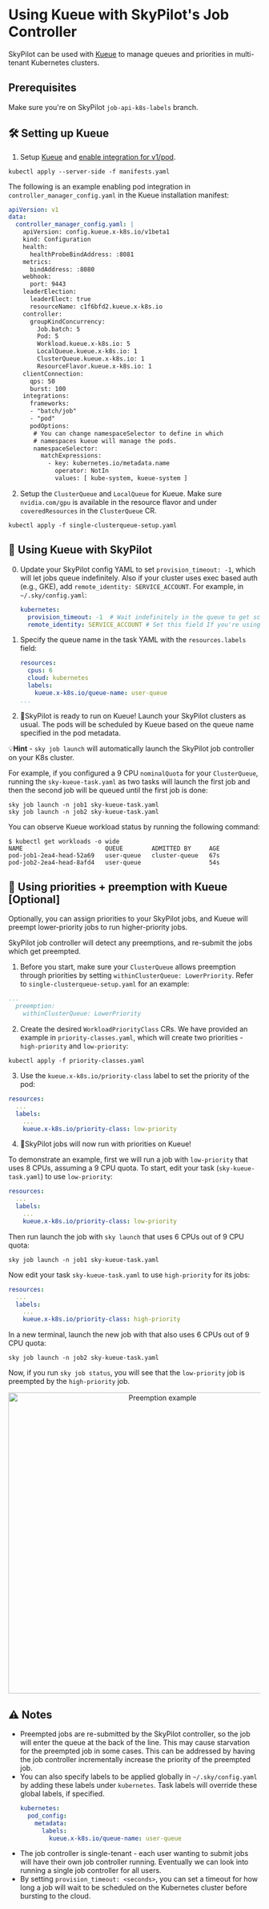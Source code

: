 # Using Kueue with SkyPilot's Job Controller

SkyPilot can be used with [Kueue](https://kueue.sigs.k8s.io/) to manage queues and priorities in multi-tenant Kubernetes clusters.

## Prerequisites
Make sure you're on SkyPilot `job-api-k8s-labels` branch.

## 🛠️ Setting up Kueue

1. Setup [Kueue](https://kueue.sigs.k8s.io/docs/installation/) and [enable integration for v1/pod](https://kueue.sigs.k8s.io/docs/tasks/run/plain_pods/#before-you-begin).

```console
kubectl apply --server-side -f manifests.yaml
```

The following is an example enabling pod integration in `controller_manager_config.yaml` in the Kueue installation manifest:

```yaml
apiVersion: v1
data:
  controller_manager_config.yaml: |
    apiVersion: config.kueue.x-k8s.io/v1beta1
    kind: Configuration
    health:
      healthProbeBindAddress: :8081
    metrics:
      bindAddress: :8080
    webhook:
      port: 9443
    leaderElection:
      leaderElect: true
      resourceName: c1f6bfd2.kueue.x-k8s.io
    controller:
      groupKindConcurrency:
        Job.batch: 5
        Pod: 5
        Workload.kueue.x-k8s.io: 5
        LocalQueue.kueue.x-k8s.io: 1
        ClusterQueue.kueue.x-k8s.io: 1
        ResourceFlavor.kueue.x-k8s.io: 1
    clientConnection:
      qps: 50
      burst: 100
    integrations:
      frameworks:
      - "batch/job"
      - "pod"
      podOptions:
       # You can change namespaceSelector to define in which 
       # namespaces kueue will manage the pods.
       namespaceSelector:
         matchExpressions:
           - key: kubernetes.io/metadata.name
             operator: NotIn
             values: [ kube-system, kueue-system ]
```
2. Setup the `ClusterQueue` and `LocalQueue` for Kueue. Make sure `nvidia.com/gpu` is available in the resource flavor and under `coveredResources` in the `ClusterQueue` CR.
```console
kubectl apply -f single-clusterqueue-setup.yaml
```

## 🚀 Using Kueue with SkyPilot

0. Update your SkyPilot config YAML to set `provision_timeout: -1`, which will let jobs queue indefinitely. Also if your cluster uses exec based auth (e.g., GKE), add `remote_identity: SERVICE_ACCOUNT`. For example, in `~/.sky/config.yaml`:
    ```yaml
    kubernetes:
      provision_timeout: -1  # Wait indefinitely in the queue to get scheduled on the k8s cluster
      remote_identity: SERVICE_ACCOUNT # Set this field If you're using exec based auth, e.g., for GKE
    ```

1. Specify the queue name in the task YAML with the `resources.labels` field:
    ```yaml
    resources:
      cpus: 6
      cloud: kubernetes
      labels:
        kueue.x-k8s.io/queue-name: user-queue
    ...
    ```

2. 🎉SkyPilot is ready to run on Kueue! Launch your SkyPilot clusters as usual. The pods will be scheduled by Kueue based on the queue name specified in the pod metadata.

💡**Hint** - `sky job launch` will automatically launch the SkyPilot job controller on your K8s cluster.

For example, if you configured a 9 CPU `nominalQuota` for your `ClusterQueue`, running the `sky-kueue-task.yaml` as two tasks will launch the first job 
and then the second job will be queued until the first job is done:
```console
sky job launch -n job1 sky-kueue-task.yaml
sky job launch -n job2 sky-kueue-task.yaml
```

You can observe Kueue workload status by running the following command:
```console
$ kubectl get workloads -o wide
NAME                       QUEUE        ADMITTED BY     AGE
pod-job1-2ea4-head-52a69   user-queue   cluster-queue   67s
pod-job2-2ea4-head-8afd4   user-queue                   54s
```

## 🥾 Using priorities + preemption with Kueue [Optional]

Optionally, you can assign priorities to your SkyPilot jobs, and Kueue will preempt lower-priority jobs to run higher-priority jobs.

SkyPilot job controller will detect any preemptions, and re-submit the jobs which get preempted.

1. Before you start, make sure your `ClusterQueue` allows preemption through priorities by setting `withinClusterQueue: LowerPriority`. Refer to `single-clusterqueue-setup.yaml` for an example:
```yaml
...
  preemption:
    withinClusterQueue: LowerPriority
```

2. Create the desired `WorkloadPriorityClass` CRs. We have provided an example in `priority-classes.yaml`, which will create two priorities - `high-priority` and `low-priority`:
```console
kubectl apply -f priority-classes.yaml
```

3. Use the `kueue.x-k8s.io/priority-class` label to set the priority of the pod:
```yaml
resources:
  ...
  labels:
    ...
    kueue.x-k8s.io/priority-class: low-priority
```

4. 🎉SkyPilot jobs will now run with priorities on Kueue!

To demonstrate an example, first we will run a job with `low-priority` that uses 8 CPUs, assuming a 9 CPU quota. To start, edit your task (`sky-kueue-task.yaml`) to use `low-priority`:
```yaml
resources:
  ...
  labels:
    ...
    kueue.x-k8s.io/priority-class: low-priority
```

Then run launch the job with `sky launch` that uses 6 CPUs out of 9 CPU quota:
```console
sky job launch -n job1 sky-kueue-task.yaml
```

Now edit your task `sky-kueue-task.yaml` to use `high-priority` for its jobs:
```yaml
resources:
  ...
  labels:
    ...
    kueue.x-k8s.io/priority-class: high-priority
```

In a new terminal, launch the new job with that also uses 6 CPUs out of 9 CPU quota:
```console
sky job launch -n job2 sky-kueue-task.yaml
```

Now, if you run `sky job status`, you will see that the `low-priority` job is preempted by the `high-priority` job.

<!-- source https://docs.google.com/drawings/d/18tb04cJEIyF5afKxAPL2XKlHXIc2lLYR-PXOa1ImDnw/edit?usp=sharing -->
<p align="center">
  <img src="https://i.imgur.com/xbEcAWH.png" alt="Preemption example" width="600"/>
</p>

## ⚠️ Notes
* Preempted jobs are re-submitted by the SkyPilot controller, so the job will enter the queue at the back of the line. This may cause starvation for the preempted job in some cases. This can be addressed by having the job controller incrementally increase the priority of the preempted job.
* You can also specify labels to be applied globally in `~/.sky/config.yaml` by adding these labels under `kubernetes`. Task labels will override these global labels, if specified.
    ```yaml
    kubernetes:
      pod_config:
        metadata:
          labels:
            kueue.x-k8s.io/queue-name: user-queue
    ```
* The job controller is single-tenant - each user wanting to submit jobs will have their own job controller running. Eventually we can look into running a single job controller for all users.
* By setting `provision_timeout: <seconds>`, you can set a timeout for how long a job will wait to be scheduled on the Kubernetes cluster before bursting to the cloud. 